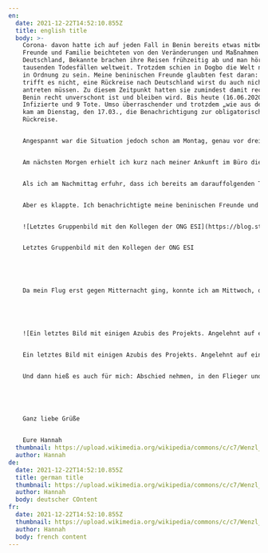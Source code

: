 ```yaml
---
en:
  date: 2021-12-22T14:52:10.855Z
  title: english title
  body: >-
    Corona- davon hatte ich auf jeden Fall in Benin bereits etwas mitbekommen.
    Freunde und Familie beichteten von den Veränderungen und Maßnahmen in
    Deutschland, Bekannte brachen ihre Reisen frühzeitig ab und man hört von
    tausenden Todesfällen weltweit. Trotzdem schien in Dogbo die Welt noch ganz
    in Ordnung zu sein. Meine beninischen Freunde glaubten fest daran: uns
    trifft es nicht, eine Rückreise nach Deutschland wirst du auch nicht
    antreten müssen. Zu diesem Zeitpunkt hatten sie zumindest damit recht, dass
    Benin recht unverschont ist und bleiben wird. Bis heute (16.06.2020) nur 483
    Infizierte und 9 Tote. Umso überraschender und trotzdem „wie aus dem Nichts“
    kam am Dienstag, den 17.03., die Benachrichtigung zur obligatorischen
    Rückreise.


    Angespannt war die Situation jedoch schon am Montag, genau vor drei Monaten. Meine amerikanische Freundin Carly kam gegen Mittag in unser Büro und teilte uns mit, dass alle Freiwilligen ihrer Organisation zurückgeholt werden. Und dass sie bereits morgen abfahren müsse. Das war schon mal ein großer Schock. Ich war unglaublich traurig, ist denn Dogbo ohne Carly nicht mehr wirklich Dogbo. Gleichzeitig fing auch ich an, mich zu fragen, ob ich denn auch zurück müsse. Die Nacht von Montag auf Dienstag war recht kurz. Ich informierte mein Eltern über die Neuigkeiten und meine Sorgen, ebenfalls abbrechen zu müssen. Des Weiteren begleitete ich Carly zu ihrer Wohnung und half ihr ihre Sachen zu packen.


    Am nächsten Morgen erhielt ich kurz nach meiner Ankunft im Büro die Nachricht, dass auch wir weltwärts- Freiwilligen zurück nach Deutschland müssen und ich so schnell wie möglich meine Sachen packen solle. Um ehrlich zu sein, brach in diesem Moment für mich eine Welt zusammen. Trotzdem schaffte ich es – oder besser gesagt, versuchte ich es – Ordnung in meine Unterkunft zu bringen. Was sich alles in 8 Monaten in so einem Haus alles ansammeln kann! Glücklicherweise hatte ich sowohl beim Aufräumen, als auch beim Durchstehen dieser Situation Unterstützung von Caro. Sie ist ebenfalls eine Deutsche, welche seit Mitte Februar mit freiwillig im Projekt arbeitete. Sie war wirklich eine große Stütze. Zusammen versuchten wir das Haus auf Vordermann zu bringen und uns gegenseitig zu trösten. Denn auch sie musste vorzeitig abreisen, obwohl sie privat her kam.


    Als ich am Nachmittag erfuhr, dass ich bereits am darauffolgenden Tag in den Flieger Richtung Heimat steigen sollte, verstand ich die Welt nicht mehr. Warum? Wie? Das geht doch nicht!


    Aber es klappte. Ich benachrichtigte meine beninischen Freunde und packte nebenbei weiter meine Sachen. Zum Glück durfte ich zwei Gepäckstücke verwenden, das erleichterte den Packprozess erheblich. Während Abends meine Freunde eintrudelten, um mich ein letztes Mal zu sehen, musste ich gleichzeitig weiter packen. Die Nacht war noch kürzer als die vorherige.


    ![Letztes Gruppenbild mit den Kollegen der ONG ESI](https://blog.sternsinger.de/wp-content/uploads/2020/06/IMG-20200319-WA0014-700x394.jpg)


    Letztes Gruppenbild mit den Kollegen der ONG ESI


     


    Da mein Flug erst gegen Mitternacht ging, konnte ich am Mittwoch, den 18.03., noch einmal ins Projekt und mich von den Azubis und Kollegen verabschieden. Das war nicht einfach, aber ich bin unglaublich dankbar, diese Zeit noch gehabt zu haben. Das letzte Abendteuer war dann die Autofahrt zum Flughafen. Charles, der Fahrer des Projekts, Basile, mein Mentor, Caro und ein guter beninischer Freund begleiteten mich. Wir hatten mit Carly vereinbart, uns am Flughafen zu verabschieden. Ihr Flug ging früher als meiner und somit sollte das eigentlich kein Problem werden. Eigentlich. Eine Autopanne machte uns jedoch einen Strich durch die Rechnung. Nach einer Stunde des Wartens, schafften wir es gerade noch rechtzeitig Carly ein letztes Mal zu drücken.


     


    ![Ein letztes Bild mit einigen Azubis des Projekts. Angelehnt auf eine miteinander durchgeführte Yoga-Stunde](https://blog.sternsinger.de/wp-content/uploads/2020/06/IMG-20200319-WA0037-700x394.jpg)


    Ein letztes Bild mit einigen Azubis des Projekts. Angelehnt auf eine miteinander durchgeführte Yoga-Stunde


    Und dann hieß es auch für mich: Abschied nehmen, in den Flieger und ab nach Deutschland. Dort erwartete mich meine Familie und auch, wenn ich mich freute sie wieder zu sehen, hing mein Herz noch in Benin. Jene vergangenen Tage und die darauffolgenden Wochen waren nicht leicht, dennoch fühlte ich mich durch das KMW und meine Familie gut betreut. Ich konnte mich in der Gewissheit wiegen, jeder Zeit auf ein offenes und unterstützendes Ohr bei meiner Entsendeorganisation zu stoßen. Aber auch meine beninischen Freunde und Kollegen von der ONG ESI halfen mir bei meinen Reisevorbereitungen. Ich bin dankbar, dass ich von jeder Seite auf Verständnis stieß und fühlte mich jederzeit gut umsorgt. Und das nicht nur während des plötzlichen Abbruchs, sondern auch über meinen ganzen Freiwilligendienst hinweg. Die Erfahrungen und Erlebnisse meiner 8 Monate in Benin will ich auf keinen Fall missen und bin dankbar dieses Traum ermöglicht bekommen zu haben.


     


    Ganz liebe Grüße


    Eure Hannah
  thumbnail: https://upload.wikimedia.org/wikipedia/commons/c/c7/Wenzl_Weis_-_Ludwig_Ganghofer.jpg
  author: Hannah
de:
  date: 2021-12-22T14:52:10.855Z
  title: german title
  thumbnail: https://upload.wikimedia.org/wikipedia/commons/c/c7/Wenzl_Weis_-_Ludwig_Ganghofer.jpg
  author: Hannah
  body: deutscher COntent
fr:
  date: 2021-12-22T14:52:10.855Z
  thumbnail: https://upload.wikimedia.org/wikipedia/commons/c/c7/Wenzl_Weis_-_Ludwig_Ganghofer.jpg
  author: Hannah
  body: french content
---
```

